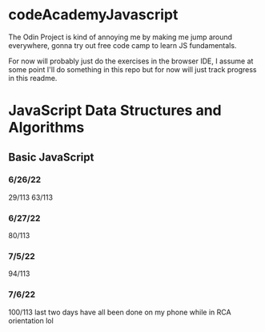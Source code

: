 # codeAcademyJavascript

The Odin Project is kind of annoying me by making me jump around everywhere, gonna try out free code camp to learn JS fundamentals.

For now will probably just do the exercises in the browser IDE, I assume at some point I'll do something in this repo but for now will just track progress in this readme.

<h1> JavaScript Data Structures and Algorithms </h1>
 
<h2> Basic JavaScript </h2>

<h3> 6/26/22 </h3>

29/113
63/113

<h3> 6/27/22 </h3>

80/113


<h3> 7/5/22 </h3>

94/113

<h3> 7/6/22 </h3>

100/113
last two days have all been done on my phone while in RCA orientation lol
